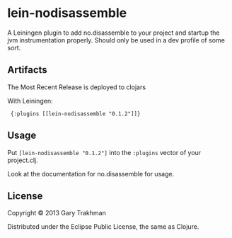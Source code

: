 # lein-nodisassemble

A Leiningen plugin to add no.disassemble to your project and startup the jvm instrumentation properly.  Should only be used in a dev profile of some sort.

## Artifacts
The Most Recent Release is deployed to clojars

With Leiningen:

     {:plugins [[lein-nodisassemble "0.1.2"]]}

## Usage

Put `[lein-nodisassemble "0.1.2"]` into the `:plugins` vector of your project.clj.

Look at the documentation for no.disassemble for usage.

## License

Copyright © 2013 Gary Trakhman

Distributed under the Eclipse Public License, the same as Clojure.
